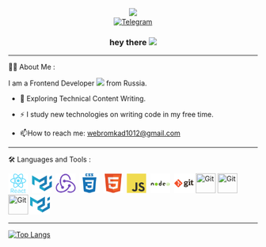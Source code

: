 <div id="header" align="center">
  <img src="https://media.giphy.com/media/579gW9cJf3mqPTTg7G/giphy.gif" width="250"/>
  <div id="badges">
    <a href="https://t.me/roromko">
	<img src="https://img.shields.io/badge/Telegram-blue?style=for-the-badge&logo=telegram&logoColor=white" alt="Telegram"/>
	</a>
  </div>
  <h3>
  hey there
  <img src="https://media.giphy.com/media/hvRJCLFzcasrR4ia7z/giphy.gif" width="30px"/>
  </h3>
</div>

---


:man_technologist: About Me :

I am a Frontend Developer <img src="https://media.giphy.com/media/WUlplcMpOCEmTGBtBW/giphy.gif" width="30"> from Russia.

- :seedling: Exploring Technical Content Writing.

- :zap: I study new technologies on writing code in my free time.

- :mailbox:How to reach me: webromkad1012@gmail.com

---

:hammer_and_wrench: Languages and Tools :
<div>
  <img src="https://github.com/devicons/devicon/blob/master/icons/react/react-original-wordmark.svg" title="React" alt="React" width="40" height="40"/>&nbsp;
  <img src="https://github.com/devicons/devicon/blob/master/icons/materialui/materialui-original.svg" title="Material UI" alt="Material UI" width="40" height="40"/>&nbsp;
  <img src="https://github.com/devicons/devicon/blob/master/icons/redux/redux-original.svg" title="Redux" alt="Redux " width="40" height="40"/>&nbsp;
  <img src="https://github.com/devicons/devicon/blob/master/icons/css3/css3-plain-wordmark.svg"  title="CSS3" alt="CSS" width="40" height="40"/>&nbsp;
  <img src="https://github.com/devicons/devicon/blob/master/icons/html5/html5-original.svg" title="HTML5" alt="HTML" width="40" height="40"/>&nbsp;
  <img src="https://github.com/devicons/devicon/blob/master/icons/javascript/javascript-original.svg" title="JavaScript" alt="JavaScript" width="40" height="40"/>&nbsp;
  <img src="https://github.com/devicons/devicon/blob/master/icons/nodejs/nodejs-original-wordmark.svg" title="NodeJS" alt="NodeJS" width="40" height="40"/>&nbsp;
  <img src="https://github.com/devicons/devicon/blob/master/icons/git/git-original-wordmark.svg" title="Git" **alt="Git" width="40" height="40"/>
  <img src="https://cdn.iconscout.com/icon/free/png-256/babel-2-1175262.png?w=256&f=avif" title="Git" **alt="Git" width="40" height="40"/>
  <img src="https://cdn.iconscout.com/icon/free/png-256/postgresql-11-1175122.png?w=256&f=avif" title="Git" **alt="Git" width="40" height="40"/>
  <img src="https://cdn.iconscout.com/icon/free/png-512/typescript-1174965.png?w=512&f=avif" title="Git" **alt="Git" width="40" height="40"/> 
<img src="https://github.com/devicons/devicon/blob/master/icons/materialui/materialui-original.svg" title="Material UI" alt="Material UI" width="40" height="40"/>&nbsp;
</div>

---
[![Top Langs](https://github-readme-stats.vercel.app/api/top-langs/?username=roromweb&layout=compact&theme=vision-friendly-dark)](https://github.com/anuraghazra/github-readme-stats)
    








